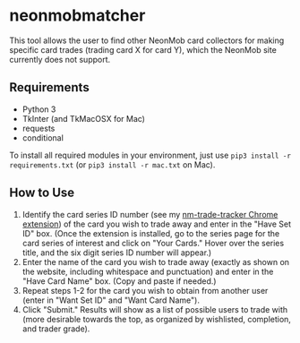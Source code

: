# neonmobmatcher
This tool allows the user to find other NeonMob card collectors for making specific card trades (trading card X for card Y), which the NeonMob site currently does not support.

## Requirements
- Python 3
- TkInter (and TkMacOSX for Mac)
- requests
- conditional

To install all required modules in your environment, just use `pip3 install -r requirements.txt` (or `pip3 install -r mac.txt` on Mac).

## How to Use
1. Identify the card series ID number (see my [nm-trade-tracker Chrome extension](https://github.com/jojojo8359/nm-trade-tracker)) of the card you wish to trade away and enter in the "Have Set ID" box. (Once the extension is installed, go to the series page for the card series of interest and click on "Your Cards." Hover over the series title, and the six digit series ID number will appear.)
2. Enter the name of the card you wish to trade away (exactly as shown on the website, including whitespace and punctuation) and enter in the "Have Card Name" box. (Copy and paste if needed.)
3. Repeat steps 1-2 for the card you wish to obtain from another user (enter in "Want Set ID" and "Want Card Name").
4. Click "Submit." Results will show as a list of possible users to trade with (more desirable towards the top, as organized by wishlisted, completion, and trader grade).
